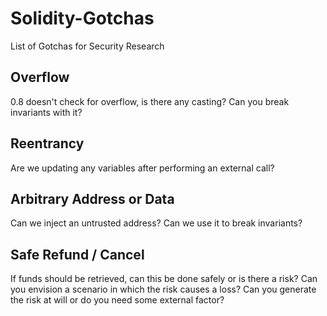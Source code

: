 # Solidity-Gotchas
List of Gotchas for Security Research

## Overflow
0.8 doesn't check for overflow, is there any casting? Can you break invariants with it? 

## Reentrancy
Are we updating any variables after performing an external call?

## Arbitrary Address or Data
Can we inject an untrusted address? Can we use it to break invariants?

## Safe Refund / Cancel
If funds should be retrieved, can this be done safely or is there a risk? Can you envision a scenario in which the risk causes a loss? Can you generate the risk at will or do you need some external factor?
